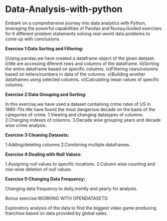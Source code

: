 # Data-Analysis-with-python
Embark on a comprehensive journey into data analytics with Python, leveraging the powerful capabilities of Pandas and Numpy.Guided exercises for 6 different problem statements solving real-world data problems to come up with conclusions.

**Exercise 1:Data Sorting and Filtering:**

i)Using pandas,we have created a dataframe object of the given dataset.
ii)We are accessing diferent rows and columns of the dataframe.
iii)Sorting the entire dataframe based on specific columns.
iv)Filtering rows/columns based on letters/numbers in data of the columns.
v)Building another dataframes using selected columns.
vi)Calculating mean values of specific columns.

**Exercise 2:Data Grouping and Sorting:**

In this exercise,we have used a dataset containing crime rates of US in 1960-70s.We have found the most dangerous decade on the basis of the categories of crime.
1.Viewing and changing datatypes of columns.
2.Changing indexes of columns.
3.Decade wise grouping years and decade wise crime analysis.

**Exercise 3:Cleaning Datasets:**

1.Adding/deleting columns
2.Combining multiple dataframes.

**Exercise 4:Dealing with Null Values:**

1.Assigning null values to specific locations.
2.Column wise counting and row-wise deletion of null values.

**Exercise 5:Changing Data Frequency:**

Changing data frequency to daily,montly and yearly for analysis.

Bonus exercise:WORKING WITH OPENDATASETS:

Exploratory analysis of the data to find the biggest video game producing franchise based on data provided by global sales.

